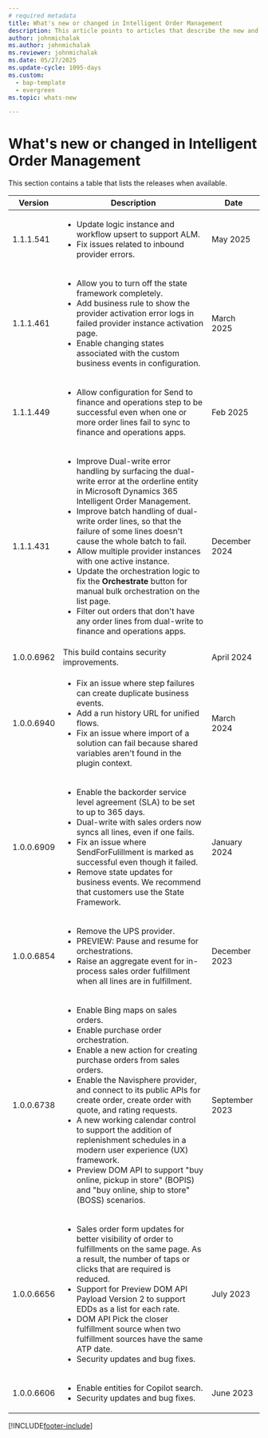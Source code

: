 ```yaml
---
# required metadata
title: What's new or changed in Intelligent Order Management
description: This article points to articles that describe the new and changed features in each release of Intelligent Order Management.
author: johnmichalak
ms.author: johnmichalak
ms.reviewer: johnmichalak
ms.date: 05/27/2025
ms.update-cycle: 1095-days
ms.custom: 
  - bap-template
  - evergreen
ms.topic: whats-new

---
```


# What's new or changed in Intelligent Order Management

This section contains a table that lists the releases when available. 

| Version | Description | Date |
|---------|-------------|------|
| 1.1.1.541 | <ul><li>Update logic instance and workflow upsert to support ALM.<li>Fix issues related to inbound provider errors. | May 2025 |
| 1.1.1.461 | <ul><li>Allow you to turn off the state framework completely. <li>Add business rule to show the provider activation error logs in failed provider instance activation page.<li>Enable changing states associated with the custom business events in configuration.| March 2025 |
| 1.1.1.449 | <ul><li>Allow configuration for Send to finance and operations step to be successful even when one or more order lines fail to sync to finance and operations apps. | Feb 2025 |
| 1.1.1.431 | <ul><li>Improve Dual-write error handling by surfacing the dual-write error at the orderline entity in Microsoft Dynamics 365 Intelligent Order Management.</li><li>Improve batch handling of dual-write order lines, so that the failure of some lines doesn't cause the whole batch to fail.</li><li>Allow multiple provider instances with one active instance.</li><li>Update the orchestration logic to fix the **Orchestrate** button for manual bulk orchestration on the list page.</li><li>Filter out orders that don't have any order lines from dual-write to finance and operations apps.</li></ul> | December 2024 |
| 1.0.0.6962 | This build contains security improvements. | April 2024 |
| 1.0.0.6940 | <ul><li>Fix an issue where step failures can create duplicate business events.</li><li>Add a run history URL for unified flows.</li><li>Fix an issue where import of a solution can fail because shared variables aren't found in the plugin context.</li></ul> | March 2024 |
| 1.0.0.6909 | <ul><li>Enable the backorder service level agreement (SLA) to be set to up to 365 days.</li><li>Dual-write with sales orders now syncs all lines, even if one fails.</li><li>Fix an issue where SendForFulillment is marked as successful even though it failed.</li><li>Remove state updates for business events. We recommend that customers use the State Framework.</li></ul> | January 2024 |
| 1.0.0.6854 | <ul><li>Remove the UPS provider.</li><li>PREVIEW: Pause and resume for orchestrations.</li><li>Raise an aggregate event for in-process sales order fulfillment when all lines are in fulfillment.</li></ul> | December 2023 |
| 1.0.0.6738 | <ul><li>Enable Bing maps on sales orders.</li><li>Enable purchase order orchestration.</li><li>Enable a new action for creating purchase orders from sales orders.</li><li>Enable the Navisphere provider, and connect to its public APIs for create order, create order with quote, and rating requests.</li><li>A new working calendar control to support the addition of replenishment schedules in a modern user experience (UX) framework.</li><li>Preview DOM API to support "buy online, pickup in store" (BOPIS) and "buy online, ship to store" (BOSS) scenarios.</li></ul> | September 2023 |
| 1.0.0.6656 | <ul><li>Sales order form updates for better visibility of order to fulfillments on the same page. As a result, the number of taps or clicks that are required is reduced.</li><li>Support for Preview DOM API Payload Version 2 to support EDDs as a list for each rate.</li><li>DOM API Pick the closer fulfillment source when two fulfillment sources have the same ATP date.</li><li>Security updates and bug fixes.</li></ul> | July 2023 |
| 1.0.0.6606 | <ul><li>Enable entities for Copilot search.</li><li>Security updates and bug fixes.</li></ul> | June 2023 |

[!INCLUDE[footer-include](../includes/footer-banner.md)]
